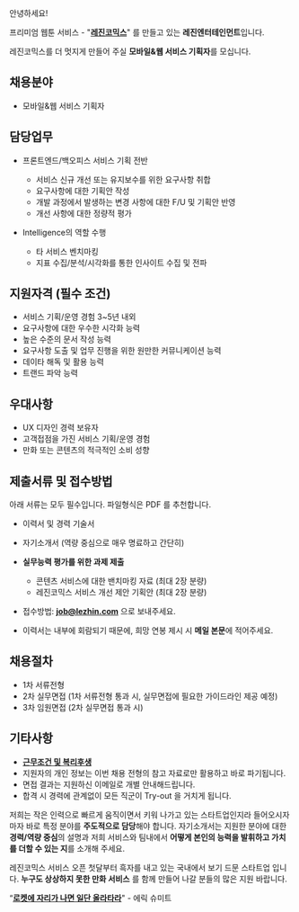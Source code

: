 안녕하세요!

프리미엄 웹툰 서비스 - "**[레진코믹스](http://www.lezhin.com)**" 를 만들고 있는 **레진엔터테인먼트**입니다.

레진코믹스를 더 멋지게 만들어 주실 **모바일&웹 서비스 기획자**를 모십니다.


## 채용분야

- 모바일&웹 서비스 기획자


## 담당업무

- 프론트엔드/백오피스 서비스 기획 전반
	- 서비스 신규 개선 또는 유지보수를 위한 요구사항 취합
    - 요구사항에 대한 기획안 작성
    - 개발 과정에서 발생하는 변경 사항에 대한 F/U 및 기획안 반영
    - 개선 사항에 대한 정량적 평가

- Intelligence의 역할 수행
	- 타 서비스 벤치마킹 
	- 지표 수집/분석/시각화를 통한 인사이트 수집 및 전파 


## 지원자격 (필수 조건)

- 서비스 기획/운영 경험 3~5년 내외 
- 요구사항에 대한 우수한 시각화 능력
- 높은 수준의 문서 작성 능력
- 요구사항 도출 및 업무 진행을 위한 원만한 커뮤니케이션 능력
- 데이타 해독 및 활용 능력 
- 트랜드 파악 능력 
 

## 우대사항

- UX 디자인 경력 보유자 
- 고객접점을 가진 서비스 기획/운영 경험
- 만화 또는 콘텐츠의 적극적인 소비 성향


## 제출서류 및 접수방법

아래 서류는 모두 필수입니다. 파일형식은 PDF 를 추천합니다.

- 이력서 및 경력 기술서 
- 자기소개서 (역량 중심으로 매우 명료하고 간단히)
- **실무능력 평가를 위한 과제 제출** 
  - 콘텐츠 서비스에 대한 밴치마킹 자료 (최대 2장 분량)
  - 레진코믹스 서비스 개선 제안 기획안 (최대 2장 분량)

- 접수방법: **job@lezhin.com** 으로 보내주세요.
- 이력서는 내부에 회람되기 때문에, 희망 연봉 제시 시 **메일 본문**에 적어주세요.


## 채용절차 

- 1차 서류전형
- 2차 실무면접 (1차 서류전형 통과 시, 실무면접에 필요한 가이드라인 제공 예정)
- 3차 임원면접 (2차 실무면접 통과 시)


## 기타사항 
- [**근무조건 및 복리후생**](https://github.com/lezhin/apply/blob/master/README.md)
- 지원자의 개인 정보는 이번 채용 전형의 참고 자료로만 활용하고 바로 파기됩니다.
- 면접 결과는 지원하신 이메일로 개별 안내해드립니다.
- 합격 시 경력에 관계없이 모든 직군이 Try-out 을 거치게 됩니다. 



저희는 작은 인력으로 빠르게 움직이면서 키워 나가고 있는 스타트업인지라 들어오시자마자 바로 특정 분야를 **주도적으로 담당**해야 합니다. 자기소개서는 지원한 분야에 대한 **경력/역량 중심**의 설명과 저희 서비스와 팀내에서 **어떻게 본인의 능력을 발휘하고 가치를 더할 수 있는 지**를 소개해 주세요.


레진코믹스 서비스 오픈 첫달부터 흑자를 내고 있는 국내에서 보기 드문 스타트업 입니다. **누구도 상상하지 못한 만화 서비스** 를 함께 만들어 나갈 분들의 많은 지원 바랍니다.


“[**로켓에 자리가 나면 일단 올라타라**](http://estima.wordpress.com/2012/05/28/sheryl/)" - 에릭 슈미트